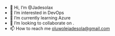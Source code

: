- 👋 Hi, I’m @Jadesolax
- 👀 I’m interested in DevOps
- 🌱 I’m currently learning Azure
- 💞️ I’m looking to collaborate on .
- 📫 How to reach me oluwolejadesola@gmail.com


